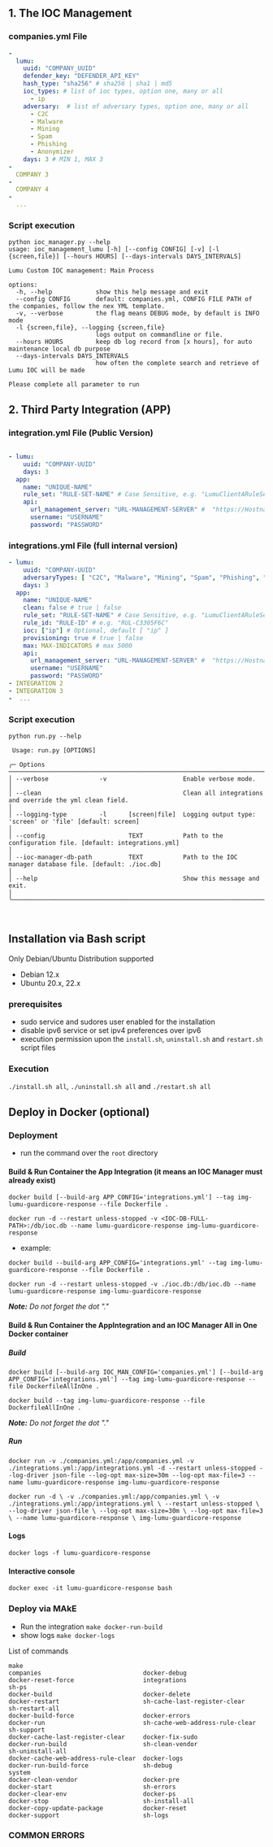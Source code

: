 
## 1. The IOC Management

### companies.yml File

```yaml
-
  lumu:
    uuid: "COMPANY_UUID"
    defender_key: "DEFENDER_API_KEY"
    hash_type: "sha256" # sha256 | sha1 | md5
    ioc_types: # list of ioc types, option one, many or all
      - ip
    adversary:  # list of adversary types, option one, many or all
      - C2C
      - Malware
      - Mining
      - Spam
      - Phishing
      - Anonymizer
    days: 3 # MIN 1, MAX 3
-
  COMPANY 3
-
  COMPANY 4
-
  ...
```

### Script execution

```properties
python ioc_manager.py --help
usage: ioc_management_lumu [-h] [--config CONFIG] [-v] [-l {screen,file}] [--hours HOURS] [--days-intervals DAYS_INTERVALS]

Lumu Custom IOC management: Main Process

options:
  -h, --help            show this help message and exit
  --config CONFIG       default: companies.yml, CONFIG FILE PATH of the companies, follow the nex YML template.
  -v, --verbose         the flag means DEBUG mode, by default is INFO mode
  -l {screen,file}, --logging {screen,file}
                        logs output on commandline or file.
  --hours HOURS         keep db log record from [x hours], for auto maintenance local db purpose
  --days-intervals DAYS_INTERVALS
                        how often the complete search and retrieve of Lumu IOC will be made

Please complete all parameter to run

```

## 2. Third Party Integration (APP)

### integration.yml File (Public Version)

```yaml

- lumu:
    uuid: "COMPANY-UUID"
    days: 3
  app:
    name: "UNIQUE-NAME"
    rule_set: "RULE-SET-NAME" # Case Sensitive, e.g. "LumuClientARuleSet"
    api:
      url_management_server: "URL-MANAGEMENT-SERVER" #  "https://Hostname|FQDN|IPAddress[:Port]/"
      username: "USERNAME"
      password: "PASSWORD"
```

### integrations.yml File (full internal version)

```yaml
- lumu:
    uuid: "COMPANY-UUID"
    adversaryTypes: [ "C2C", "Malware", "Mining", "Spam", "Phishing", "Anonymizer"] # ["C2C", "Malware", "Mining", "Spam", "Phishing", "Anonymizer"]
    days: 3
  app:
    name: "UNIQUE-NAME"
    clean: false # true | false
    rule_set: "RULE-SET-NAME" # Case Sensitive, e.g. "LumuClientARuleSet"
    rule_id: "RULE-ID" # e.g. "RUL-C3305F6C"
    ioc: ["ip"] # Optional, default [ "ip" ]
    provisioning: true # true | false
    max: MAX-INDICATORS # max 5000
    api:
      url_management_server: "URL-MANAGEMENT-SERVER" #  "https://Hostname|FQDN|IPAddress[:Port]/"
      username: "USERNAME"
      password: "PASSWORD"
- INTEGRATION 2
- INTEGRATION 3
-  ...
```

### Script execution

```shell
python run.py --help
                                                                                                                                                                                                      
 Usage: run.py [OPTIONS]                                                                                                                                                                              
                                                                                                                                                                                                      
╭─ Options ──────────────────────────────────────────────────────────────────────────────────────────────────────────────────────────────────────────────────────────────────────────────────────────╮
│ --verbose              -v                     Enable verbose mode.                                                                                                                                 │
│ --clean                                       Clean all integrations and override the yml clean field.                                                                                             │
│ --logging-type         -l      [screen|file]  Logging output type: 'screen' or 'file' [default: screen]                                                                                            │
│ --config                       TEXT           Path to the configuration file. [default: integrations.yml]                                                                                          │
│ --ioc-manager-db-path          TEXT           Path to the IOC manager database file. [default: ./ioc.db]                                                                                           │
│ --help                                        Show this message and exit.                                                                                                                          │
╰────────────────────────────────────────────────────────────────────────────────────────────────────────────────────────────────────────────────────────────────────────────────────────────────────╯



```

## Installation via Bash script

Only Debian/Ubuntu Distribution supported
- Debian 12.x
- Ubuntu 20.x, 22.x


### prerequisites

* sudo service and sudores user enabled for the installation
* disable ipv6 service or set ipv4 preferences over ipv6
* execution permission upon the `install.sh`, `uninstall.sh` and `restart.sh` script files

### Execution 

`./install.sh all`, `./uninstall.sh all` and `./restart.sh all`


## Deploy in Docker (optional)

### Deployment

- run the command over the `root` directory

#### Build & Run Container the App Integration (it means an IOC Manager must already exist)

`docker build [--build-arg APP_CONFIG='integrations.yml'] --tag img-lumu-guardicore-response --file Dockerfile .`

`docker run -d --restart unless-stopped -v <IOC-DB-FULL-PATH>:/db/ioc.db --name lumu-guardicore-response img-lumu-guardicore-response`

- example:

`docker build --build-arg APP_CONFIG='integrations.yml' --tag img-lumu-guardicore-response --file Dockerfile .`

`docker run -d --restart unless-stopped -v ./ioc.db:/db/ioc.db --name lumu-guardicore-response img-lumu-guardicore-response`


_**Note:** Do not forget the dot "."_

#### Build & Run Container the AppIntegration and an IOC Manager All in One Docker container

##### Build

`docker build [--build-arg IOC_MAN_CONFIG='companies.yml'] [--build-arg APP_CONFIG='integrations.yml'] --tag img-lumu-guardicore-response --file DockerfileAllInOne .`

`docker build --tag img-lumu-guardicore-response --file DockerfileAllInOne .`

_**Note:** Do not forget the dot "."_

##### Run

`docker run -v ./companies.yml:/app/companies.yml -v ./integrations.yml:/app/integrations.yml -d --restart unless-stopped --log-driver json-file --log-opt max-size=30m --log-opt max-file=3 --name lumu-guardicore-response img-lumu-guardicore-response`


`docker run -d \
-v ./companies.yml:/app/companies.yml \
-v ./integrations.yml:/app/integrations.yml \
--restart unless-stopped \
--log-driver json-file \
--log-opt max-size=30m \
--log-opt max-file=3 \
--name lumu-guardicore-response \
img-lumu-guardicore-response`




#### Logs

`docker logs -f lumu-guardicore-response`

#### Interactive console

`docker exec -it lumu-guardicore-response bash`


### Deploy via MAkE

- Run the integration
  `make docker-run-build`
- show logs
  `make docker-logs`


List of commands

```shell
make 
companies                            docker-debug                         docker-reset-force                   integrations                         sh-ps
docker-build                         docker-delete                        docker-restart                       sh-cache-last-register-clear         sh-restart-all
docker-build-force                   docker-errors                        docker-run                           sh-cache-web-address-rule-clear      sh-support
docker-cache-last-register-clear     docker-fix-sudo                      docker-run-build                     sh-clean-vendor                      sh-uninstall-all
docker-cache-web-address-rule-clear  docker-logs                          docker-run-build-force               sh-debug                             system
docker-clean-vendor                  docker-pre                           docker-start                         sh-errors                            
docker-clear-env                     docker-ps                            docker-stop                          sh-install-all                       
docker-copy-update-package           docker-reset                         docker-support                       sh-logs  
```

### COMMON ERRORS
